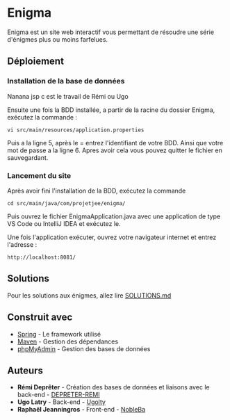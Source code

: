 # Enigma

Enigma est un site web interactif vous permettant de résoudre une série d'énigmes plus ou moins farfelues.

## Déploiement

### Installation de la base de données

Nanana jsp c est le travail de Rémi ou Ugo

Ensuite une fois la BDD installée, a partir de la racine du dossier Enigma, exécutez la commande :
```
vi src/main/resources/application.properties
```
Puis a la ligne 5, après le = entrez l'identifiant de votre BDD.
Ainsi que votre mot de passe a la ligne 6.
Apres avoir cela vous pouvez quitter le fichier en sauvegardant.

### Lancement du site 

Après avoir fini l'installation de la BDD, exécutez la commande 
```
cd src/main/java/com/projetjee/enigma/
```
Puis ouvrez le fichier EnigmaApplication.java avec une application de type VS Code ou IntelliJ IDEA et exécutez le.

Une fois l'application exécuter, ouvrez votre navigateur internet et entrez l'adresse :
```
http://localhost:8081/
```

## Solutions

Pour les solutions aux énigmes, allez lire [SOLUTIONS.md](https://github.com/NobleBa/Enigma/blob/master/SOLUTIONS.md)

## Construit avec

* [Spring](https://spring.io/) - Le framework utilisé
* [Maven](https://maven.apache.org/) - Gestion des dépendances
* [phpMyAdmin](https://www.phpmyadmin.net/) - Gestion des bases de données

## Auteurs

* **Rémi Deprêter** - Création des bases de données et liaisons avec le back-end - [DEPRETER-REMI](https://github.com/DEPRETER-Remi)
* **Ugo Latry** - Back-end - [Ugolty](https://github.com/Ugolty)
* **Raphaël Jeanningros** - Front-end - [NobleBa](https://github.com/NobleBa)